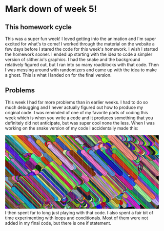 # Mark down of week 5!

## This homework cycle
This was a super fun week! I loved getting into the animation and I'm super excited for what's to come!
I worked through the material on the website a few days before I stared the code for this week's homework. I wish I started
the homework sooner. I ended up starting with the idea to code a simpler version of slither.io's graphics. I had the snake and the background
relatively figured out, but I ran into so many roadblocks with that code. Then I was messing around with randomizers and came up with the idea to make a ghost. This is what I landed on for the final version.

## Problems
This week I had far more problems than in earlier weeks. I had to do so much debugging and I never actually figured out how to
produce my original code. I was reminded of one of my favorite parts of coding this week which is when you write a code and it produces something that you definitely did not anticipate, but was super cool none the less.
 When I was working on the snake version of my code I accidentally made this:

![whoops](images/mistake.JPG)   
I then spent far to long just playing with that code. I also spent a fair bit of time experimenting with loops and conditionals. Most of them were not added in my final code, but there is one if statement.
